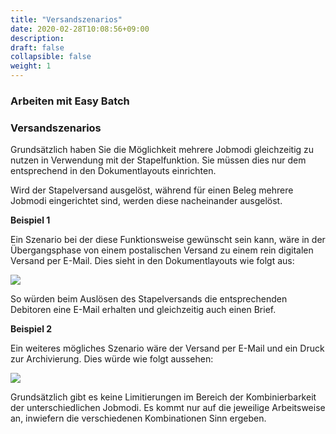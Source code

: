 ```yaml
---
title: "Versandszenarios"
date: 2020-02-28T10:08:56+09:00
description: 
draft: false
collapsible: false
weight: 1
---
```

### Arbeiten mit Easy Batch

### Versandszenarios
Grundsätzlich haben Sie die Möglichkeit mehrere Jobmodi gleichzeitig zu nutzen in Verwendung mit der Stapelfunktion. Sie müssen dies nur dem entsprechend in den Dokumentlayouts einrichten.

Wird der Stapelversand ausgelöst, während für einen Beleg mehrere Jobmodi eingerichtet sind, werden diese nacheinander ausgelöst.

**Beispiel 1**

Ein Szenario bei der diese Funktionsweise gewünscht sein kann, wäre in der Übergangsphase von einem postalischen Versand zu einem rein digitalen Versand per E-Mail. Dies sieht in den Dokumentlayouts wie folgt aus:

![](images/apps/easyscenario1en.PNG)

So würden beim Auslösen des Stapelversands die entsprechenden Debitoren eine E-Mail erhalten und gleichzeitig auch einen Brief.

**Beispiel 2**

Ein weiteres mögliches Szenario wäre der Versand per E-Mail und ein Druck zur Archivierung. Dies würde wie folgt aussehen:

![](images/apps/easyscenario2.PNG)

Grundsätzlich gibt es keine Limitierungen im Bereich der Kombinierbarkeit der unterschiedlichen Jobmodi. Es kommt nur auf die jeweilige Arbeitsweise an, inwiefern die verschiedenen Kombinationen Sinn ergeben.


